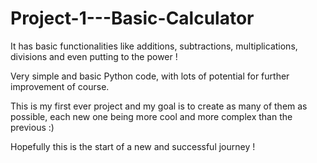 # Project-1---Basic-Calculator
It has basic functionalities like additions, subtractions, multiplications, divisions and even putting to the power ! 

Very simple and basic Python code, with lots of potential for further improvement of course.

This is my first ever project and my goal is to create as many of them as possible, each new one being more cool and more complex than the previous :)

Hopefully this is the start of a new and successful journey !
